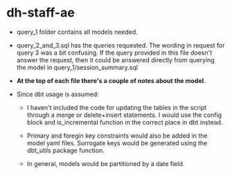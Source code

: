 # dh-staff-ae
- query_1 folder contains all models needed.

- query_2_and_3.sql has the queries requested. The wording in request for query 3 was a bit confusing. If the query provided in this file doesn't answer the request, then it could be answered directly from querying the model in query_1/session_summary.sql

- **At the top of each file there's a couple of notes about the model.**

- Since dbt usage is assumed:

    - I haven't included the code for updating the tables in the script through a merge or delete+insert statements. I would use the config block and is_incremental function in the correct place in dbt instead.
    
    - Primary and foregin key constraints would also be added in the model yaml files. Surrogate keys would be generated using the dbt_utils package function.

    - In general, models would be partitioned by a date field. 